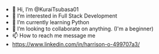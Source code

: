 - 👋 Hi, I’m @KuraiTsubasa01
- 👀 I’m interested in Full Stack Development
- 🌱 I’m currently learning Python
- 💞️ I’m looking to collaborate on anything. (I'm a beginner)
- 📫 How to reach me message me
- https://www.linkedin.com/in/harrison-o-499707a3/

<!---
KuraiTsubasa01/KuraiTsubasa01 is a ✨ special ✨ repository because its `README.md` (this file) appears on your GitHub profile.
You can click the Preview link to take a look at your changes.
--->
